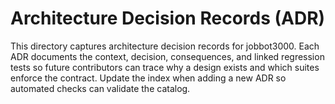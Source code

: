 # Architecture Decision Records (ADR)

This directory captures architecture decision records for jobbot3000.
Each ADR documents the context, decision, consequences, and linked
regression tests so future contributors can trace why a design exists
and which suites enforce the contract. Update the index when adding a
new ADR so automated checks can validate the catalog.
